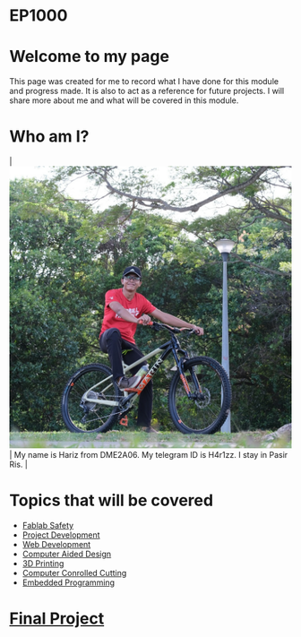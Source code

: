 # EP1000
# Welcome to my page
This page was created for me to record what I have done for this module and progress made. It is also to act as a reference for future projects. I will share more about me and what will be covered in this module.
# Who am I?
| ![](IMG_20200201_203425_124.jpg) | My name is Hariz from DME2A06. My telegram ID is H4r1zz. I stay in Pasir Ris. |
# Topics that will be covered
- [Fablab Safety](../fablab_safety)
- [Project Development](../blob/master/LICENSE)
- [Web Development](../blob/master/LICENSE)
- [Computer Aided Design](../blob/master/LICENSE)
- [3D Printing](../blob/master/LICENSE)
- [Computer Conrolled Cutting](../blob/master/LICENSE)
- [Embedded Programming](../blob/master/LICENSE)
# [Final Project](../blob/master/LICENSE)
